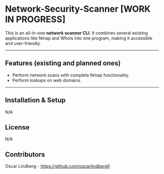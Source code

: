 #  Network-Security-Scanner [WORK IN PROGRESS]

This is an all-in-one **network scanner CLI**. It combines several existing applications like Nmap and Whois into one program, making it accessible and user-friendly.

---

## Features (existing and planned ones)
-  Perform network scans with complete Nmap functionality.
-  Perform lookups on web domains.

---

## Installation & Setup

N/A

## License
N/A

## Contributors
Oscar Lindberg - https://github.com/oscarlindberg0


